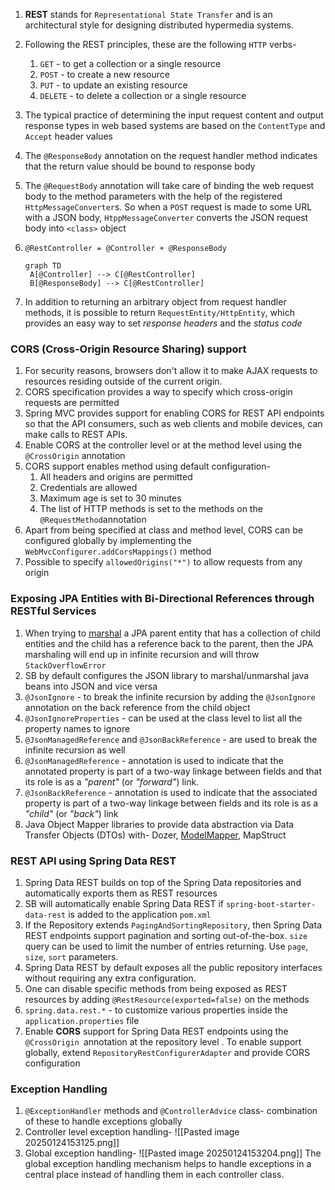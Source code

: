 1. **REST** stands for `Representational State Transfer` and is an architectural style for designing distributed hypermedia systems.
2. Following the REST principles, these are the following `HTTP` verbs-
	1. `GET` - to get a collection or a single resource
	2. `POST` - to create a new resource
	3. `PUT` - to update an existing resource
	4. `DELETE` - to delete a collection or a single resource
3. The typical practice of determining the input request content and output response types in web based systems are based on the `ContentType` and `Accept` header values
4. The `@ResponseBody` annotation on the request handler method indicates that the return value should be bound to response body
5. The `@RequestBody` annotation will take care of binding the web request body to the method parameters with the help of the registered `HttpMessageConverter`s. So when a `POST` request is made to some URL with a JSON body, `HtppMessageConverter` converts the JSON request body into `<class>` object
6. `@RestController = @Controller + @ResponseBody`
   ```mermaid
   graph TD
    A[@Controller] --> C[@RestController]
    B[@ResponseBody] --> C[@RestController]
	```

7. In addition to returning an arbitrary object from request handler methods, it is possible to return `RequestEntity/HttpEntity`, which provides an easy way to set *response headers* and the *status code*

### CORS (Cross-Origin Resource Sharing) support
1. For security reasons, browsers don't allow it to make AJAX requests to resources residing outside of the current origin.
2. CORS specification provides a way to specify which cross-origin requests are permitted
3. Spring MVC provides support for enabling CORS for REST API endpoints so that the API consumers, such as web clients and mobile devices, can make calls to REST APIs.
4. Enable CORS at the controller level or at the method level using the `@CrossOrigin` annotation
5. CORS support enables method using default configuration-
	1. All headers and origins are permitted
	2. Credentials are allowed
	3. Maximum age is set to 30 minutes
	4. The list of HTTP methods is set to the methods on the `@RequestMethod`annotation
6. Apart from being specified at class and method level, CORS can be configured globally by implementing the `WebMvcConfigurer.addCorsMappings()` method
7. Possible to specify `allowedOrigins("*")` to allow requests from any origin

### Exposing JPA Entities with Bi-Directional References through RESTful Services
1. When trying to [marshal](https://docs.redhat.com/en/documentation/red_hat_data_grid/7.1/html/performance_tuning_guide/marshalling#marshalling-1) a JPA parent entity that has a collection of child entities and the child has a reference back to the parent, then the JPA marshaling will end up in infinite recursion and will throw `StackOverflowError`
2. SB by default configures the JSON library to marshal/unmarshal java beans into JSON and vice versa
3. `@JsonIgnore` - to break the infinite recursion by adding the `@JsonIgnore` annotation on the back reference from the child object
4. `@JsonIgnoreProperties` - can be used at the class level to list all the property names to ignore
5. `@JsonManagedReference` and `@JsonBackReference` - are used to break the infinite recursion as well
6. `@JsonManagedReference` - annotation is used to indicate that the annotated property is part of a two-way linkage between fields and that its role is as a *"parent"* (or *"forward"*) link.
7. `@JsonBackReference` - annotation is used to indicate that the associated property is part of a two-way linkage between fields and its role is as a *"child"* (or *"back"*) link
8. Java Object Mapper libraries to provide data abstraction via Data Transfer Objects (DTOs) with- Dozer, [ModelMapper](https://modelmapper.org/), MapStruct

### REST API using Spring Data REST
1. Spring Data REST builds on top of the Spring Data repositories and automatically exports them as REST resources
2. SB will automatically enable Spring Data REST if `spring-boot-starter-data-rest` is added to the application `pom.xml`
3. If the Repository extends `PagingAndSortingRepository`, then Spring Data REST endpoints support pagination and sorting out-of-the-box. `size` query can be used to limit the number of entries returning. Use `page`, `size`, `sort` parameters.
4. Spring Data REST by default exposes all the public repository interfaces without requiring any extra configuration. 
5. One can disable specific methods from being exposed as REST resources by adding `@RestResource(exported=false)` on the methods
6. `spring.data.rest.*` - to customize various properties inside the `application.properties` file
7. Enable **CORS** support for Spring Data REST endpoints using the `@CrossOrigin `annotation at the repository level . To enable support globally, extend `RepositoryRestConfigurerAdapter` and provide CORS configuration

### Exception Handling
1. `@ExceptionHandler` methods and `@ControllerAdvice` class- combination of these to handle exceptions globally
2. Controller level exception handling-
   ![[Pasted image 20250124153125.png]]
3. Global exception handling-
   ![[Pasted image 20250124153204.png]]
	The global exception handling mechanism helps to handle exceptions in a central place instead of handling them in each controller class.
